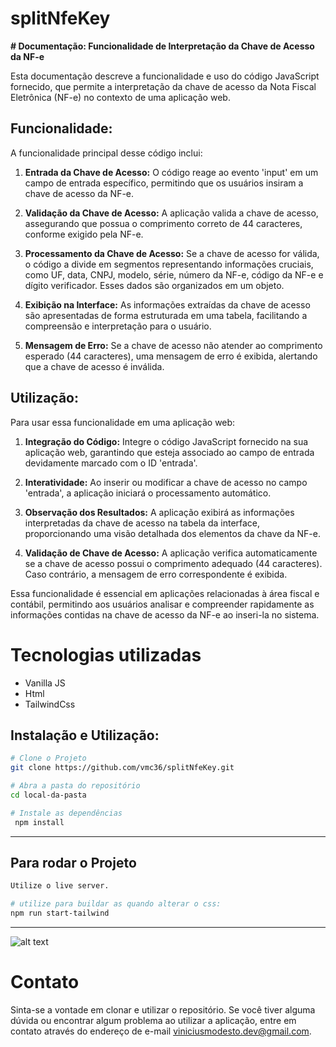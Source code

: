 # splitNfeKey

**# Documentação: Funcionalidade de Interpretação da Chave de Acesso da NF-e**

Esta documentação descreve a funcionalidade e uso do código JavaScript fornecido, que permite a interpretação da chave de acesso da Nota Fiscal Eletrônica (NF-e) no contexto de uma aplicação web.

## Funcionalidade:

A funcionalidade principal desse código inclui:

1. **Entrada da Chave de Acesso:**
   O código reage ao evento 'input' em um campo de entrada específico, permitindo que os usuários insiram a chave de acesso da NF-e.

2. **Validação da Chave de Acesso:**
   A aplicação valida a chave de acesso, assegurando que possua o comprimento correto de 44 caracteres, conforme exigido pela NF-e.

3. **Processamento da Chave de Acesso:**
   Se a chave de acesso for válida, o código a divide em segmentos representando informações cruciais, como UF, data, CNPJ, modelo, série, número da NF-e, código da NF-e e dígito verificador. Esses dados são organizados em um objeto.

4. **Exibição na Interface:**
   As informações extraídas da chave de acesso são apresentadas de forma estruturada em uma tabela, facilitando a compreensão e interpretação para o usuário.

5. **Mensagem de Erro:**
   Se a chave de acesso não atender ao comprimento esperado (44 caracteres), uma mensagem de erro é exibida, alertando que a chave de acesso é inválida.

## Utilização:

Para usar essa funcionalidade em uma aplicação web:

1. **Integração do Código:**
   Integre o código JavaScript fornecido na sua aplicação web, garantindo que esteja associado ao campo de entrada devidamente marcado com o ID 'entrada'.

2. **Interatividade:**
   Ao inserir ou modificar a chave de acesso no campo 'entrada', a aplicação iniciará o processamento automático.

3. **Observação dos Resultados:**
   A aplicação exibirá as informações interpretadas da chave de acesso na tabela da interface, proporcionando uma visão detalhada dos elementos da chave da NF-e.

4. **Validação de Chave de Acesso:**
   A aplicação verifica automaticamente se a chave de acesso possui o comprimento adequado (44 caracteres). Caso contrário, a mensagem de erro correspondente é exibida.

Essa funcionalidade é essencial em aplicações relacionadas à área fiscal e contábil, permitindo aos usuários analisar e compreender rapidamente as informações contidas na chave de acesso da NF-e ao inseri-la no sistema.

# Tecnologias utilizadas

- Vanilla JS
- Html
- TailwindCss

## Instalação e Utilização:

```bash
# Clone o Projeto
git clone https://github.com/vmc36/splitNfeKey.git
```

```bash
# Abra a pasta do repositório
cd local-da-pasta
```

```bash
# Instale as dependências
 npm install
```

---

## Para rodar o Projeto

```bash
Utilize o live server.

# utilize para buildar as quando alterar o css:
npm run start-tailwind
```

---

![alt text](https://imageupload.io/ib/lBGmlad2SAZPm33_1697893775.jpg)

# Contato

Sinta-se a vontade em clonar e utilizar o repositório.
Se você tiver alguma dúvida ou encontrar algum problema ao utilizar a aplicação, entre em contato através do endereço de e-mail viniciusmodesto.dev@gmail.com.
